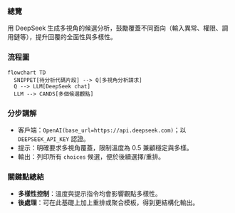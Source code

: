 ### 總覽
用 DeepSeek 生成多視角的候選分析，鼓勵覆蓋不同面向（輸入異常、權限、調用鏈等），提升回覆的全面性與多樣性。

### 流程圖
```mermaid
flowchart TD
  SNIPPET[待分析代碼片段] --> Q[多視角分析請求]
  Q --> LLM[DeepSeek chat]
  LLM --> CANDS[多個候選觀點]
```

### 分步講解
- 客戶端：`OpenAI(base_url=https://api.deepseek.com)`；以 `DEEPSEEK_API_KEY` 認證。
- 提示：明確要求多視角覆蓋，限制溫度為 0.5 兼顧穩定與多樣。
- 輸出：列印所有 `choices` 候選，便於後續選擇/重排。

### 關鍵點總結
- **多樣性控制**：溫度與提示指令均會影響觀點多樣性。
- **後處理**：可在此基礎上加上重排或聚合模板，得到更結構化輸出。


